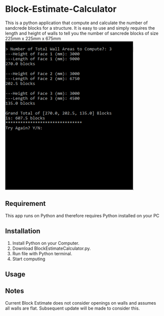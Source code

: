 # Block-Estimate-Calculator
This is a python application that compute and calculate the number of sandcrede blocks for a structure. It is easy to use and simply requires the length and height of walls to tell you the number of sancrede blocks of size 225mm x 225mm x 675mm
![Preview](https://github.com/petergambo/Block-Estimate-Calculator/blob/main/preview.png?raw=true)

## Requirement
This app runs on Python and therefore requires Python installed on your PC
## Installation
1. Install Python on your Computer.
2. Download BlockEstimateCalculator.py.
3. Run file with Python terminal.
4. Start computing

## Usage


## Notes
Current Block Estimate does not consider openings on walls and assumes all walls are flat. Subsequent update will be made to consider this.
